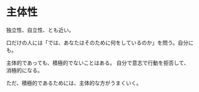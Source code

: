 # 主体性

独立性、自立性、とも近い。

口だけの人には「では、あなたはそのために何をしているのか」を問う。自分にも。

主体的であっても、積極的でないことはある。
自分で意志で行動を拒否して、消極的になる。

ただ、積極的であるためには、主体的な方がうまくいく。
